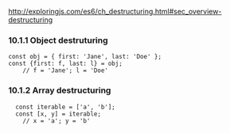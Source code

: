 <http://exploringjs.com/es6/ch_destructuring.html#sec_overview-destructuring>

### 10.1.1 Object destruturing
```
const obj = { first: 'Jane', last: 'Doe' };
const {first: f, last: l} = obj;
    // f = 'Jane'; l = 'Doe'
```

### 10.1.2 Array destructuring
```
  const iterable = ['a', 'b'];
  const [x, y] = iterable;
    // x = 'a'; y = 'b'
```